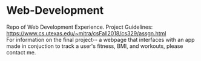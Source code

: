 # Web-Development
  Repo of Web Development Experience. Project Guidelines: https://www.cs.utexas.edu/~mitra/csFall2018/cs329/assgn.html      
  For information on the final project-- a webpage that interfaces with an app made in conjuction to track a user's fitness, BMI, and workouts, please contact me. 
  
